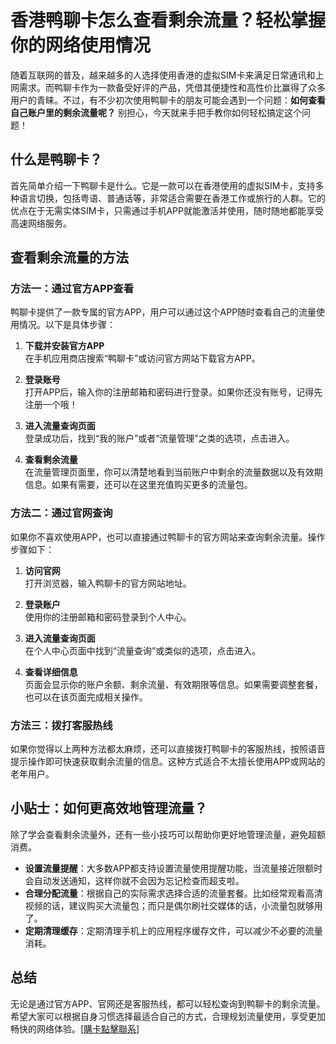 # 香港鸭聊卡怎么查看剩余流量？轻松掌握你的网络使用情况

随着互联网的普及，越来越多的人选择使用香港的虚拟SIM卡来满足日常通讯和上网需求。而鸭聊卡作为一款备受好评的产品，凭借其便捷性和高性价比赢得了众多用户的青睐。不过，有不少初次使用鸭聊卡的朋友可能会遇到一个问题：**如何查看自己账户里的剩余流量呢？** 别担心，今天就来手把手教你如何轻松搞定这个问题！

## 什么是鸭聊卡？

首先简单介绍一下鸭聊卡是什么。它是一款可以在香港使用的虚拟SIM卡，支持多种语言切换，包括粤语、普通话等，非常适合需要在香港工作或旅行的人群。它的优点在于无需实体SIM卡，只需通过手机APP就能激活并使用，随时随地都能享受高速网络服务。

## 查看剩余流量的方法

### 方法一：通过官方APP查看
鸭聊卡提供了一款专属的官方APP，用户可以通过这个APP随时查看自己的流量使用情况。以下是具体步骤：

1. **下载并安装官方APP**  
   在手机应用商店搜索“鸭聊卡”或访问官方网站下载官方APP。
   
2. **登录账号**  
   打开APP后，输入你的注册邮箱和密码进行登录。如果你还没有账号，记得先注册一个哦！

3. **进入流量查询页面**  
   登录成功后，找到“我的账户”或者“流量管理”之类的选项，点击进入。

4. **查看剩余流量**  
   在流量管理页面里，你可以清楚地看到当前账户中剩余的流量数据以及有效期信息。如果有需要，还可以在这里充值购买更多的流量包。

### 方法二：通过官网查询
如果你不喜欢使用APP，也可以直接通过鸭聊卡的官方网站来查询剩余流量。操作步骤如下：

1. **访问官网**  
   打开浏览器，输入鸭聊卡的官方网站地址。

2. **登录账户**  
   使用你的注册邮箱和密码登录到个人中心。

3. **进入流量查询页面**  
   在个人中心页面中找到“流量查询”或类似的选项，点击进入。

4. **查看详细信息**  
   页面会显示你的账户余额、剩余流量、有效期限等信息。如果需要调整套餐，也可以在该页面完成相关操作。

### 方法三：拨打客服热线
如果你觉得以上两种方法都太麻烦，还可以直接拨打鸭聊卡的客服热线，按照语音提示操作即可快速获取剩余流量的信息。这种方式适合不太擅长使用APP或网站的老年用户。

## 小贴士：如何更高效地管理流量？
除了学会查看剩余流量外，还有一些小技巧可以帮助你更好地管理流量，避免超额消费。

- **设置流量提醒**：大多数APP都支持设置流量使用提醒功能，当流量接近限额时会自动发送通知，这样你就不会因为忘记检查而超支啦。
- **合理分配流量**：根据自己的实际需求选择合适的流量套餐。比如经常观看高清视频的话，建议购买大流量包；而只是偶尔刷社交媒体的话，小流量包就够用了。
- **定期清理缓存**：定期清理手机上的应用程序缓存文件，可以减少不必要的流量消耗。

## 总结
无论是通过官方APP、官网还是客服热线，都可以轻松查询到鸭聊卡的剩余流量。希望大家可以根据自身习惯选择最适合自己的方式，合理规划流量使用，享受更加畅快的网络体验。[[購卡點擊聯系](https://t.me/s/esim1088)]
